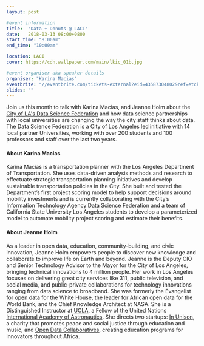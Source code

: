 ```yaml
---
layout: post

#event information
title:  "Data + Donuts @ LACI"
date:   2018-03-13 08:00+0800
start_time: "8:00am"
end_time: "10:00am"

location: LACI
cover: https://cdn.wallpaper.com/main/lkic_01b.jpg

#event organiser aka speaker details
organiser: "Karina Macias"
eventbrite: "//eventbrite.com/tickets-external?eid=43587304802&ref=etckt"
slides: ""
---
```


Join us this month to talk with Karina Macias, and Jeanne Holm about the [City of LA's Data Science Federation](http://dsf.lacity.org/) and how data science partnerships with local universities are changing the way the city staff thinks about data. The Data Science Federation is a City of Los Angeles led initiative with 14 local partner Universities, working with over 200 students and 100 professors and staff over the last two years.

#### About Karina Macias
Karina Macias is a transportation planner with the Los Angeles Department of Transportation. She uses data-driven analysis methods and research to effectuate strategic transportation planning initiatives and develop sustainable transportation policies in the City. She built and tested the Department’s first project scoring model to help support decisions around mobility investments and is currently collaborating with the City’s Information Technology Agency Data Science Federation and a team of California State University Los Angeles students to develop a parameterized model to automate mobility project scoring and estimate their benefits.

#### About Jeanne Holm
As a leader in open data, education, community-building, and civic innovation, Jeanne Holm empowers people to discover new knowledge and collaborate to improve life on Earth and beyond. Jeanne is the Deputy CIO and Senior Technology Advisor to the Mayor for the City of Los Angeles, bringing technical innovations to 4 million people. Her work in Los Angeles focuses on delivering great city services like 311, public television, and social media, and public-private collaborations for technology innovations ranging from data science to broadband. She was formerly the Evangelist for [open data](https://data.gov) for the White House, the leader for African open data for the World Bank, and the Chief Knowledge Architect at NASA. She is a Distinguished Instructor at [UCLA](http://dev.1000lessons.com/lessons/31/sharing-knowledge-catalyst-change), a Fellow of the United Nations [International Academy of Astronautics](http://iaaweb.org/). She directs two startups: [In Unison](https://inunison.org/), a charity that promotes peace and social justice through education and music, and [Open Data Collaboratives](http://africaopendata.net/), creating education programs for innovators throughout Africa.
